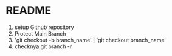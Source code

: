 # README

1. setup Github repository
2. Protect Main Branch
3. 'git checkout -b branch_name' | 'git checkout branch_name'
4. checknya git branch -r
